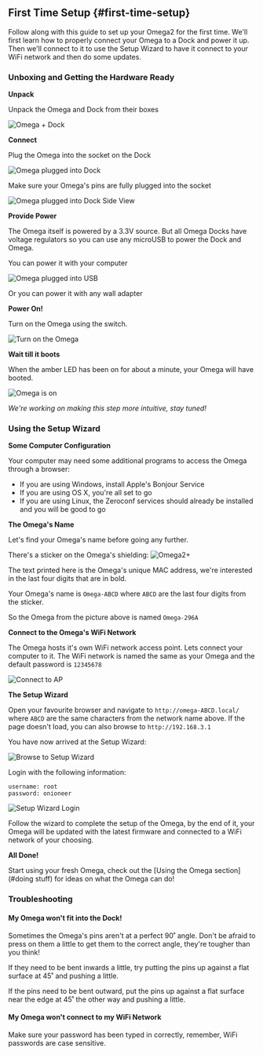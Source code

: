 ##  First Time Setup {#first-time-setup}

Follow along with this guide to set up your Omega2 for the first time. We'll first learn how to properly connect your Omega to a Dock and power it up. Then we'll connect to it to use the Setup Wizard to have it connect to your WiFi network and then do some updates.

<!-- Second sentence above is awkward -->
<!-- LAZAR: include case where there is no dock -->


<!-- Prepare the Hardware -->

### Unboxing and Getting the Hardware Ready

**Unpack**

Unpack the Omega and Dock from their boxes

![Omega + Dock](https://raw.githubusercontent.com/OnionIoT/Onion-Docs/master/Omega2/Documentation/Get-Started/img/unbox-1-omega-with-dock.jpg "Omega + Dock")

**Connect**

Plug the Omega into the socket on the Dock

![Omega plugged into Dock](https://raw.githubusercontent.com/OnionIoT/Onion-Docs/master/Omega2/Documentation/Get-Started/img/unbox-2-omega-on-dock.jpg "Omega Plugged into Dock")

Make sure your Omega's pins are fully plugged into the socket

![Omega plugged into Dock Side View](https://raw.githubusercontent.com/OnionIoT/Onion-Docs/master/Omega2/Documentation/Get-Started/img/unbox-3-omega-on-dock-side.jpg)

**Provide Power**

The Omega itself is powered by a 3.3V source. But all Omega Docks have voltage regulators so you can use any microUSB to power the Dock and Omega.

<!-- ADD THIS: Plug a microUSB into your Omega -->
<!-- ADD PHOTO -->

You can power it with your computer

![Omega plugged into USB](https://raw.githubusercontent.com/OnionIoT/Onion-Docs/master/Omega2/Documentation/Get-Started/img/unbox-4-omega-provide-power.jpg "Omega plugged into USB")

Or you can power it with any wall adapter

<!-- include image of wall adapter -->

**Power On!**

Turn on the Omega using the switch.

![Turn on the Omega](https://raw.githubusercontent.com/OnionIoT/Onion-Docs/master/Omega2/Documentation/Get-Started/img/unbox-5-omega-switched-on.jpg "Turn on the Omega")

**Wait till it boots**

When the amber LED has been on for about a minute, your Omega will have booted.

![Omega is on](https://raw.githubusercontent.com/OnionIoT/Onion-Docs/master/Omega2/Documentation/Get-Started/img/unbox-6-omega-led-detail.jpg "Omega is on")

*We're working on making this step more intuitive, stay tuned!*

<!-- LAZAR: need to fix Omega LED in the firmware, when fixed, make sure to give time estimate for how long boot takes -->


<!-- GUI SETUP -->

### Using the Setup Wizard

**Some Computer Configuration**

Your computer may need some additional programs to access the Omega through a browser:
* If you are using Windows, install Apple's Bonjour Service
* If you are using OS X, you're all set to go
* If you are using Linux, the Zeroconf services should already be installed and you will be good to go

**The Omega's Name**

Let's find your Omega's name before going any further.

There's a sticker on the Omega's shielding:
![Omega2+](https://raw.githubusercontent.com/OnionIoT/Onion-Docs/master/Omega2/Documentation/Get-Started/img/omega-name-0-just-omega.jpg)

The text printed here is the Omega's unique MAC address, we're interested in the last four digits that are in bold.

Your Omega's name is `Omega-ABCD` where `ABCD` are the last four digits from the sticker.

So the Omega from the picture above is named `Omega-296A`


**Connect to the Omega's WiFi Network**

The Omega hosts it's own WiFi network access point. Lets connect your computer to it. The WiFi network is named the same as your Omega and the default password is `12345678`

![Connect to AP](https://raw.githubusercontent.com/OnionIoT/Onion-Docs/master/Omega2/Documentation/Get-Started/img/setup-1-connect-to-wifi.png "Connect to AP")


**The Setup Wizard**

Open your favourite browser and navigate to `http://omega-ABCD.local/` where `ABCD` are the same characters from the network name above. If the page doesn't load, you can also browse to `http://192.168.3.1`

You have now arrived at the Setup Wizard:

![Browse to Setup Wizard](https://raw.githubusercontent.com/OnionIoT/Onion-Docs/master/Omega2/Documentation/Get-Started/img/setup-2-wizard-start.png "Browse to Setup Wizard")

Login with the following information:
```
username: root
password: onioneer
```

![Setup Wizard Login](https://raw.githubusercontent.com/OnionIoT/Onion-Docs/master/Omega2/Documentation/Get-Started/img/setup-3-wizard-login.png "Browse to Setup Wizard")

Follow the wizard to complete the setup of the Omega, by the end of it, your Omega will be updated with the latest firmware and connected to a WiFi network of your choosing.

**All Done!**

Start using your fresh Omega, check out the [Using the Omega section](#doing stuff) for ideas on what the Omega can do!
<!-- Start using your fresh Omega, check out the [Tutorials section](./Tutorials/Contents) or the [Project guides](./Projects/Contents) for ideas on what to do next! -->
<!-- TODO: fix the links above when the content is available -->


### Troubleshooting

#### My Omega won't fit into the Dock!

Sometimes the Omega's pins aren't at a perfect 90˚ angle. Don't be afraid to press on them a little to get them to the correct angle, they're tougher than you think!

If they need to be bent inwards a little, try putting the pins up against a flat surface at 45˚ and pushing a little.

<!-- IMAGE OF THIS ACTION -->

If the pins need to be bent outward, put the pins up against a flat surface near the edge at 45˚ the other way and pushing a little.

<!-- IMAGE OF THIS ACTION -->

#### My Omega won't connect to my WiFi Network

Make sure your password has been typed in correctly, remember, WiFi passwords are case sensitive.

<!-- #### I've made sure my password is correct and my Omega still won't connect to my WiFi Network -->

<!-- explanation regarding Omega's IP address -->
